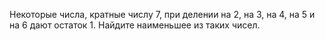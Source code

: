 Некоторые числа, кратные числу 7, при делении на 2, на 3, на 4, на 5 и на 6 дают остаток 1. Найдите наименьшее из таких чисел.